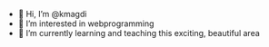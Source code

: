 - 👋 Hi, I’m @kmagdi
- 👀 I’m interested in webprogramming
- 🌱 I’m currently learning and teaching this exciting, beautiful area


<!---
kmagdi/kmagdi is a ✨ special ✨ repository because its `README.md` (this file) appears on your GitHub profile.
You can click the Preview link to take a look at your changes.
--->
